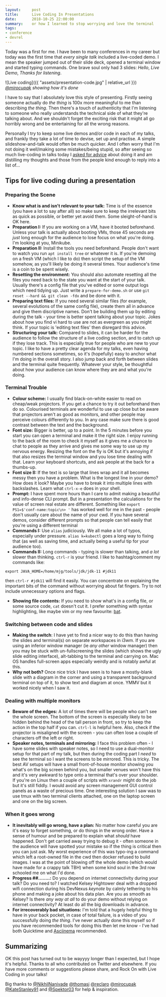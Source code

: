 ```yaml
---
layout:     post
title:      Live Coding In Presentations
date:       2018-10-25 22:00:00
summary:    or how I learned to stop worrying and love the terminal
tags:
- conference
- devrel
---
```


Today was a first for me.  I have been to many conferences in my career but today was the first time that _every single talk_ included a live-coded demo.  I mean the speaker jumped out of their slide deck, opened a terminal window and started typing commands. One brave soul only had 3 slides:  *Hello*, *Live Demo*, *Thanks for listening*.

![Live coding]({{ "assets/presentation-code.jpg" | relative_url }})
_[@mirocupak](https://twitter.com/mirocupak/) showing how it's done_

I have to say that I absolutely love this style of presenting. Firstly seeing someone actually do _the thing_ is 100x more meaningful to me than describing _the thing_.  Then there's a touch of authenticity that I'm listening to someone who really understands the technical side of what they're talking about. And we shouldn't forget the exciting risk that it might all go horribly wrong and be entertaining for all the wrong reasons.

Personally I try to keep some live demos and/or code in each of my talks, and frankly they take a lot of time to devise, set up and practise. A simple slideshow-and-talk would often be much quicker.  And I often worry that I'm not doing it well/making some mistakes/being stupid, so after seeing so much live-coding in talks today I [asked for advice](https://twitter.com/MaximumGilliard/status/1055427965947928576) about doing it and am distilling my thoughts and those from the people kind enough to reply into a list of...

## Tips for live coding during a presentation

### Preparing the Scene

  - **Know what is and isn't relevant to your talk:** Time is of the essence (you have a lot to say after all) so make sure to keep the irrelevant bits as quick as possible, or better yet avoid them. Some sleight-of-hand is OK here.
  - **Preparation I:** If you are working on a VM, have it booted beforehand. Unless your talk is actually about booting VMs, those 45 seconds are _just_ long enough for the audience to lose focus on what you're doing.  I'm looking at you, Minikube.
  - **Preparation II:** Install the tools you need beforehand. People don't want to watch you run `apt install tree` or whatever it is.  If you're demoing on a fresh VM (which I like to do) then script the setup of the VM somehow, as you'll likely be doing it several times. Your audience's time is a coin to be spent wisely.
  - **Resetting the environment:** You should also automate resetting all the files you need back to the state you want at the start of your talk. Usually there's a config file that you've edited or some output logs which need tidying up. Just write a `prepare-for-demo.sh` or use `git reset --hard && git clean -fdx` and be done with it.
  - **Preparing text files:** If you need several similar files (for example, several evolutions of the same config file), create them all in advance and give them discriptive names. Don't be building them up by editing during the talk - your time is better spent talking about your topic. Jokes about how you find vi hard to use are not as evergreen as you might think. If your topic is 'editing text files' then disregard this advice.
  - **Structuring your talk:** Compared to slides, it can be harder for the audience to follow the structure of a live coding section, and to catch up if they lose track. This is especially true for people who are new to your topic. I like to have a pretty clear agenda for my talks, even having numbered sections sometimes, so it's (hopefully) easy to anchor what I'm doing in the overall story. I also jump back and forth between slides and the terminal quite frequently. Whatever your style, be thoughtful about how your audience can know where they are and what you're doing.

### Terminal Trouble

  - **Colour scheme:** I usually find black-on-white easier to read on cheap/weak projectors. If you get a chance to try it out beforehand then do so.  Colourised terminals are wonderful to use up close but be aware that projectors aren't as good as monitors, and other people may perceive colours differently to you.  In any case make sure there is good contrast between the text and the background.
  - **Font size:**  Bigger is better, up to a point. In the 5 minutes before you start you can open a terminal and make it the right size. I enjoy running to the back of the room to check it myself as it gives me a chance to chat to people as they arrive and gives me some way to use up my nervous energy. Resizing the font on the fly is OK but it's annoying if that also resizes the terminal window and you lose time dealing with that. Learn your keyboard shortcuts, and ask people at the back for a thumbs-up.
  - **Font size II:**  If the text is so large that lines wrap and it all becomes messy then you have a problem. What is the longest line in your demo? How does it look? Maybe you have to break it into multiple lines with backslashes. Learn what `ctrl-x-e` does in your shell.
  - **Prompt:** I have spent more hours than I care to admit making a beautiful and info-dense CLI prompt. But in a presentation the calculations for the value of screen real estate are different. Something like `export PS1=$'conf-name:topic\n> '` has worked well for me in the past - people don't usually care about the name of your cwd. If you have several demos, consider different prompts so that people can tell easily that you're using a different terminal
  - **Commands I:** Use `alias` judiciously. We all make a lot of typos, especially under pressure. `alias k=kubectl` goes a long way to fixing that (as well as saving time, and actually being a useful tip for your audience too).
  - **Commands II:** Long commands - typing is slower than talking, and _a lot_ slower than thinking. `ctrl-r` is your friend. I like to hashtag/comment my commands like:
```shell
export JAVA_HOME=/home/mjg/tools/jdk/jdk-11 #jdk11
```
then `ctrl-r #jdk11` will find it easily. You can concentrate on explaining the important bits of the command without worrying about fat fingers. Try to not include unnecessary options and flags.
  - **Showing file contents:** If you need to show what's in a config file, or some source code, `cat` doesn't cut it. I prefer something with syntax highlighting, like maybe vim or my new favourite: [bat](https://github.com/sharkdp/bat).

### Switching between code and slides

  - **Making the switch**: I have yet to find a nicer way to do this than having the slides and terminal(s) on separate workspaces in i3wm. If you are using an inferior window manager (ie _any other_ window manager) then you may be stuck with un-fullscreening the slides (which shows the ugly slide editing interface), alt-tabbing to the terminal and carrying on. Mac OS handles full-screen apps especially weirdly and is notably awful at this.
  - **Why not both?** Once nice trick I have seen is to have a mostly-blank slide with a diagram in the corner and using a transparent background terminal on top of it, to show text and diagram at once. YMMV but it worked nicely when I saw it.

### Dealing with multiple monitors
  - **Beware of the edges:** A lot of times there will be people who can't see the whole screen. The bottom of the screen is especially likely to be hidden behind the head of the tall person in front, so try to keep the action in the top half if you can. `ctrl-l` is helpful here.  Also, check if the projector is misaligned with the screen - you can often lose a couple of characters off the left or right.
  - **Speaker notes, terminals and mirroring:**  I face this problem often - I have some slides with speaker notes, so I need to use a dual-monitor setup for that part of my talk, but then during the coding part I _need_ to see the terminal so I want the screens to be mirrored. This is tricky. The best AV setups will have a small front-of-house monitor showing you what's on the big screen behind you, but smaller venues won't have this and it's very awkward to type onto a terminal that's over your shoulder.  If you're on Linux then a couple of scripts with `xrandr` might do the job but it's still fiddly. I would avoid any screen management GUI control panels as a waste of precious time. One interesting solution I saw was to use tmux with two terminal clients attached, one on the laptop screen and one on the big screen.

### When it goes wrong
  - **It inevitably will go wrong, have a plan:** No matter how careful you are it's easy to forget something, or do things in the wrong order.  Have a sense of humour and be prepared to explain what _should_ have happened. Don't get carried away trying to debug it - often someone in the audience will have spotted your mistake so if the thing is critical then you can just ask. My worst experience of this was typo-ing a command which left a root-owned file in the cwd then docker refused to build images. I was at the point of blowing off the whole demo (which would have made for a crappy talk TBH) when some kind soul in the 3rd row schooled me on what I'd done.
  - **Progress ##........:** Do you depend on internet connectivity during your talk?  Do you need to?  I watched Kelsey Hightower deal with a dropped wifi connection during his DevNexus _keynote_ by calmly tethering to his phone and making a joke about his data plan. Are you as smooth as Kelsey? Is there _any way at all_ to do your demo without relying on internet connectivity? At least do all the big downloads in advance.
  - **For irrecoverably bad situations:** I'm told that a hugely helpful thing to have in your back pocket, in case of total failure, is a video of you successfully doing _the thing_. I've never actually done this myself so if you have recommended tools for doing this then let me know - I've had both Quicktime and [Asciinema](https://asciinema.org/) recommended.


## Summarizing

OK this post has turned out to be wayyyy longer than I expected, but I hope it's helpful. Thanks to all who contributed on Twitter and elsewhere. If you have more comments or suggestions please share, and Rock On with Live Coding in your talks!

Big thanks to [@NikhilNanivade](https://twitter.com/NikhilNanivade) [@thomasj](https://twitter.com/thomasj) [@reclaro](https://twitter.com/reclaro) [@mirocupak](https://twitter.com/mirocupak) [@KateStanley91](https://twitter.com/KateStanley91) and [@Spektor03](https://twitter.com/Spektor03) for help & inspiration.
